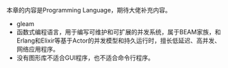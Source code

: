 本章的内容是Programming Language，期待大佬补充内容。
- gleam
 - 函数式编程语言，用于编写可维护和可扩展的并发系统，属于BEAM家族，和Erlang和Elixir等基于Actor的并发模型和持久运行时，擅长低延迟、高并发、网络应用程序。
 - 没有图形库不适合GUI程序，也不适合命令行程序。